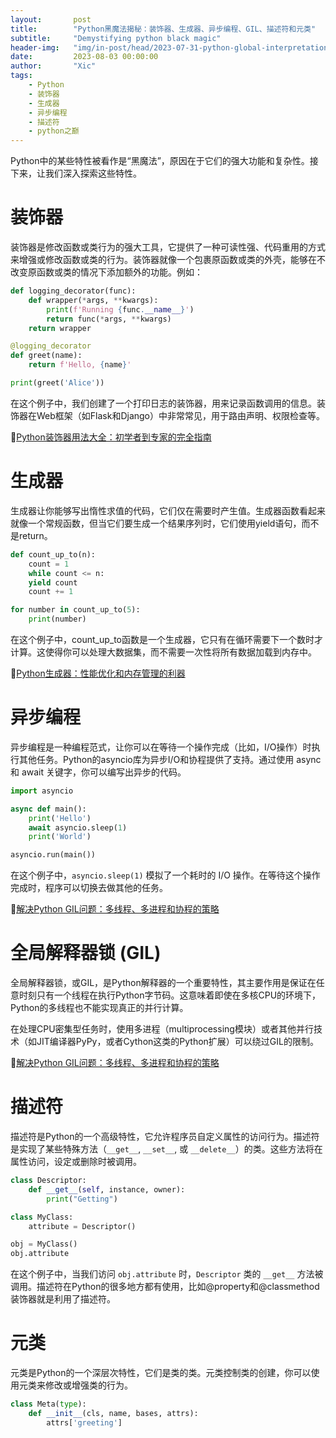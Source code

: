 ```yaml
---
layout:       post
title:        "Python黑魔法揭秘：装饰器、生成器、异步编程、GIL、描述符和元类"
subtitle:     "Demystifying python black magic"
header-img:   "img/in-post/head/2023-07-31-python-global-interpretation-lock.jpg"
date:         2023-08-03 00:00:00
author:       "Xic"
tags:
    - Python
    - 装饰器
    - 生成器
    - 异步编程
    - 描述符
    - python之巅
---
```

Python中的某些特性被看作是“黑魔法”，原因在于它们的强大功能和复杂性。接下来，让我们深入探索这些特性。

# 装饰器

装饰器是修改函数或类行为的强大工具，它提供了一种可读性强、代码重用的方式来增强或修改函数或类的行为。装饰器就像一个包裹原函数或类的外壳，能够在不改变原函数或类的情况下添加额外的功能。例如：

```python
def logging_decorator(func):
    def wrapper(*args, **kwargs):
        print(f'Running {func.__name__}')
        return func(*args, **kwargs)
    return wrapper

@logging_decorator
def greet(name):
    return f'Hello, {name}'

print(greet('Alice'))
```
在这个例子中，我们创建了一个打印日志的装饰器，用来记录函数调用的信息。装饰器在Web框架（如Flask和Django）中非常常见，用于路由声明、权限检查等。

🔗[Python装饰器用法大全：初学者到专家的完全指南](/2023/08/04/python-decorator/)

# 生成器

生成器让你能够写出惰性求值的代码，它们仅在需要时产生值。生成器函数看起来就像一个常规函数，但当它们要生成一个结果序列时，它们使用yield语句，而不是return。

```python
def count_up_to(n):
    count = 1
    while count <= n:
    yield count
    count += 1

for number in count_up_to(5):
    print(number)
```
在这个例子中，count_up_to函数是一个生成器，它只有在循环需要下一个数时才计算。这使得你可以处理大数据集，而不需要一次性将所有数据加载到内存中。

🔗[Python生成器：性能优化和内存管理的利器](/2023/08/04/python-generator/)

# 异步编程

异步编程是一种编程范式，让你可以在等待一个操作完成（比如，I/O操作）时执行其他任务。Python的asyncio库为异步I/O和协程提供了支持。通过使用 async 和 await 关键字，你可以编写出异步的代码。

```python
import asyncio

async def main():
    print('Hello')
    await asyncio.sleep(1)
    print('World')

asyncio.run(main())
```
在这个例子中，`asyncio.sleep(1)` 模拟了一个耗时的 I/O 操作。在等待这个操作完成时，程序可以切换去做其他的任务。

🔗[解决Python GIL问题：多线程、多进程和协程的策略](/2023/07/31/python-global-interpretation-lock/)

# 全局解释器锁 (GIL)

全局解释器锁，或GIL，是Python解释器的一个重要特性，其主要作用是保证在任意时刻只有一个线程在执行Python字节码。这意味着即使在多核CPU的环境下，Python的多线程也不能实现真正的并行计算。

在处理CPU密集型任务时，使用多进程（multiprocessing模块）或者其他并行技术（如JIT编译器PyPy，或者Cython这类的Python扩展）可以绕过GIL的限制。

🔗[解决Python GIL问题：多线程、多进程和协程的策略](/2023/07/31/python-global-interpretation-lock/)
# 描述符

描述符是Python的一个高级特性，它允许程序员自定义属性的访问行为。描述符是实现了某些特殊方法（`__get__`, `__set__`, 或 `__delete__`）的类。这些方法将在属性访问，设定或删除时被调用。

```python
class Descriptor:
    def __get__(self, instance, owner):
        print("Getting")

class MyClass:
    attribute = Descriptor()

obj = MyClass()
obj.attribute
```
在这个例子中，当我们访问 `obj.attribute` 时，`Descriptor` 类的 `__get__` 方法被调用。描述符在Python的很多地方都有使用，比如@property和@classmethod装饰器就是利用了描述符。

# 元类

元类是Python的一个深层次特性，它们是类的类。元类控制类的创建，你可以使用元类来修改或增强类的行为。

```python
class Meta(type):
    def __init__(cls, name, bases, attrs):
        attrs['greeting']
```